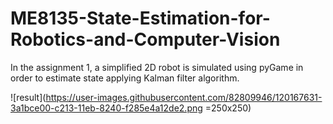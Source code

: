 # ME8135-State-Estimation-for-Robotics-and-Computer-Vision

In the assignment 1, a simplified 2D robot is simulated using pyGame in order to estimate state applying Kalman filter algorithm.


![result](https://user-images.githubusercontent.com/82809946/120167631-3a1bce00-c213-11eb-8240-f285e4a12de2.png =250x250)
